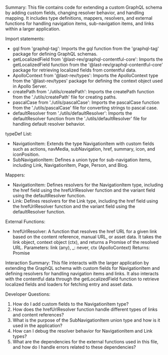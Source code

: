 Summary:
This file contains code for extending a custom GraphQL schema by adding custom fields, changing resolver behavior, and handling mapping. It includes type definitions, mappers, resolvers, and external functions for handling navigation items, sub-navigation items, and links within a larger application.

Import statements:
- gql from 'graphql-tag': Imports the gql function from the 'graphql-tag' package for defining GraphQL schemas.
- getLocalizedField from '@last-rev/graphql-contentful-core': Imports the getLocalizedField function from the '@last-rev/graphql-contentful-core' package for retrieving localized fields from contentful data.
- ApolloContext from '@last-rev/types': Imports the ApolloContext type from the '@last-rev/types' package for defining the context object used in Apollo Server.
- createPath from './utils/createPath': Imports the createPath function from the './utils/createPath' file for creating paths.
- pascalCase from './utils/pascalCase': Imports the pascalCase function from the './utils/pascalCase' file for converting strings to pascal case.
- defaultResolver from './utils/defaultResolver': Imports the defaultResolver function from the './utils/defaultResolver' file for handling default resolver behavior.

typeDef List:
- NavigationItem: Extends the type NavigationItem with custom fields such as actions, navMedia, subNavigation, href, summary, icon, and iconPosition.
- SubNavigationItem: Defines a union type for sub-navigation items, including Link, NavigationItem, Page, Person, and Blog.

Mappers:
- NavigationItem: Defines resolvers for the NavigationItem type, including the href field using the hrefUrlResolver function and the variant field using the defaultResolver function.
- Link: Defines resolvers for the Link type, including the href field using the hrefUrlResolver function and the variant field using the defaultResolver function.

External Functions:
- hrefUrlResolver: A function that resolves the href URL for a given link based on the content reference, manual URL, or asset data. It takes the link object, context object (ctx), and returns a Promise of the resolved URL.
  Parameters: link (any), _: never, ctx (ApolloContext)
  Returns: Promise<string>

Interaction Summary:
This file interacts with the larger application by extending the GraphQL schema with custom fields for NavigationItem and defining resolvers for handling navigation items and links. It also interacts with the contentful data through the getLocalizedField function to retrieve localized fields and loaders for fetching entry and asset data.

Developer Questions:
1. How do I add custom fields to the NavigationItem type?
2. How does the hrefUrlResolver function handle different types of links and content references?
3. What is the purpose of the SubNavigationItem union type and how is it used in the application?
4. How can I debug the resolver behavior for NavigationItem and Link types?
5. What are the dependencies for the external functions used in this file, and how do I handle errors related to these dependencies?